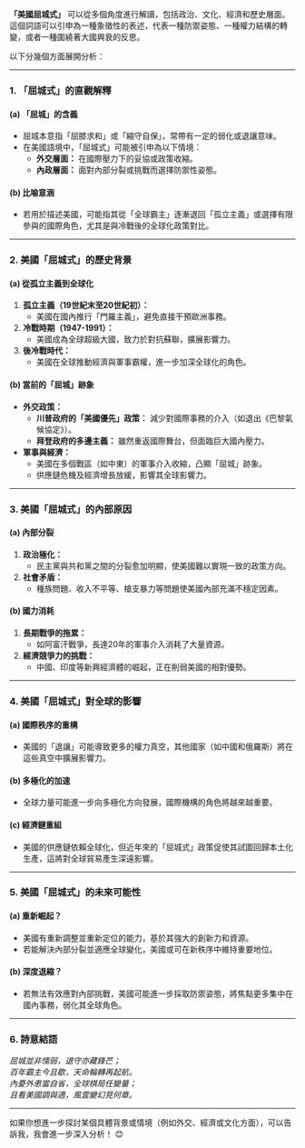 
**「美國屈城式」** 可以從多個角度進行解讀，包括政治、文化、經濟和歷史層面。這個詞語可以引申為一種象徵性的表述，代表一種防禦姿態、一種權力結構的轉變，或者一種圍繞著大國興衰的反思。

以下分幾個方面展開分析：

---

### **1. 「屈城式」的直觀解釋**
#### **(a) 「屈城」的含義**
- 屈城本意指「屈膝求和」或「縮守自保」，常帶有一定的弱化或退讓意味。
- 在美國語境中，「屈城式」可能被引申為以下情境：
  - **外交層面：** 在國際壓力下的妥協或政策收縮。
  - **內政層面：** 面對內部分裂或挑戰而選擇防禦性姿態。

#### **(b) 比喻意涵**
- 若用於描述美國，可能指其從「全球霸主」逐漸退回「孤立主義」或選擇有限參與的國際角色，尤其是與冷戰後的全球化政策對比。

---

### **2. 美國「屈城式」的歷史背景**
#### **(a) 從孤立主義到全球化**
1. **孤立主義（19世紀末至20世紀初）：**
   - 美國在國內推行「門羅主義」，避免直接干預歐洲事務。
2. **冷戰時期（1947-1991）：**
   - 美國成為全球超級大國，致力於對抗蘇聯，擴展影響力。
3. **後冷戰時代：**
   - 美國在全球推動經濟與軍事霸權，進一步加深全球化的角色。

#### **(b) 當前的「屈城」跡象**
- **外交政策：**
  - **川普政府的「美國優先」政策：** 減少對國際事務的介入（如退出《巴黎氣候協定》）。
  - **拜登政府的多邊主義：** 雖然重返國際舞台，但面臨巨大國內壓力。
- **軍事與經濟：**
  - 美國在多個戰區（如中東）的軍事介入收縮，凸顯「屈城」跡象。
  - 供應鏈危機及經濟增長放緩，影響其全球影響力。

---

### **3. 美國「屈城式」的內部原因**
#### **(a) 內部分裂**
1. **政治極化：**
   - 民主黨與共和黨之間的分裂愈加明顯，使美國難以實現一致的政策方向。
2. **社會矛盾：**
   - 種族問題、收入不平等、槍支暴力等問題使美國內部充滿不穩定因素。

#### **(b) 國力消耗**
1. **長期戰爭的拖累：**
   - 如阿富汗戰爭，長達20年的軍事介入消耗了大量資源。
2. **經濟競爭力的挑戰：**
   - 中國、印度等新興經濟體的崛起，正在削弱美國的相對優勢。

---

### **4. 美國「屈城式」對全球的影響**
#### **(a) 國際秩序的重構**
- 美國的「退讓」可能導致更多的權力真空，其他國家（如中國和俄羅斯）將在這些真空中擴展影響力。

#### **(b) 多極化的加速**
- 全球力量可能進一步向多極化方向發展，國際機構的角色將越來越重要。

#### **(c) 經濟鏈重組**
- 美國的供應鏈依賴全球化，但近年來的「屈城式」政策促使其試圖回歸本土化生產，這將對全球貿易產生深遠影響。

---

### **5. 美國「屈城式」的未來可能性**
#### **(a) 重新崛起？**
- 美國有重新調整並重新定位的能力，基於其強大的創新力和資源。
- 若能解決內部分裂並適應全球變化，美國或可在新秩序中維持重要地位。

#### **(b) 深度退縮？**
- 若無法有效應對內部挑戰，美國可能進一步採取防禦姿態，將焦點更多集中在國內事務，弱化其全球角色。

---

### **6. 詩意結語**
_屈城並非懦弱，退守亦藏鋒芒；  
百年霸主今且歇，天命輪轉再起航。  
內憂外患當自省，全球棋局任變量；  
且看美國調與適，風雲變幻見何章。_

---

如果你想進一步探討某個具體背景或情境（例如外交、經濟或文化方面），可以告訴我，我會進一步深入分析！ 😊
